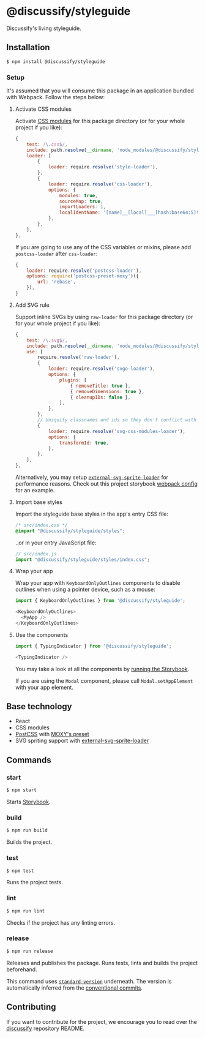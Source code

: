# @discussify/styleguide

Discussify's living styleguide.


## Installation

```sh
$ npm install @discussify/styleguide
```

### Setup

It's assumed that you will consume this package in an application bundled with Webpack.
Follow the steps below:

1. Activate CSS modules

    Activate [CSS modules](https://github.com/webpack-contrib/css-loader#modules) for this package directory (or for your whole project if you like):

    ```js
    {
        test: /\.css$/,
        include: path.resolve(__dirname, 'node_modules/@discussify/styleguide'),
        loader: [
            {
                loader: require.resolve('style-loader'),
            },
            {
                loader: require.resolve('css-loader'),
                options: {
                    modules: true,
                    sourceMap: true,
                    importLoaders: 1,
                    localIdentName: '[name]__[local]___[hash:base64:5]!',
                },
            },
        ],
    },
    ```

    If you are going to use any of the CSS variables or mixins, please add `postcss-loader` after `css-loader`:

    ```js
    {
        loader: require.resolve('postcss-loader'),
        options: require('postcss-preset-moxy')({
            url: 'rebase',
        }),
    }
    ```

2. Add SVG rule

    Support inline SVGs by using `raw-loader` for this package directory (or for your whole project if you like):

    ```js
    {
        test: /\.svg$/,
        include: path.resolve(__dirname, 'node_modules/@discussify/styleguide'),
        use: [
            require.resolve('raw-loader'),
            {
                loader: require.resolve('svgo-loader'),
                options: {
                    plugins: [
                        { removeTitle: true },
                        { removeDimensions: true },
                        { cleanupIDs: false },
                    ],
                },
            },
            // Uniquify classnames and ids so they don't conflict with each other
            {
                loader: require.resolve('svg-css-modules-loader'),
                options: {
                    transformId: true,
                },
            },
        ],
    },
    ```

    Alternatively, you may setup [`external-svg-sprite-loader`](https://github.com/karify/external-svg-sprite-loader) for performance reasons. Check out this project storybook [webpack config](.storybook/webpack.config.js) for an example.

3. Import base styles

    Import the styleguide base styles in the app's entry CSS file:

    ```css
    /* src/index.css */
    @import "@discussify/styleguide/styles";
    ```

    ..or in your entry JavaScript file:

    ```js
    // src/index.js
    import "@discussify/styleguide/styles/index.css";
    ```

4. Wrap your app

   Wrap your app with `KeyboardOnlyOutlines` components to disable outlines when using a pointer device, such as a mouse:

   ```js
   import { KeyboardOnlyOutlines } from '@discussify/styleguide';

   <KeyboardOnlyOutlines>
     <MyApp />
   </KeyboardOnlyOutlines>
   ```

5. Use the components

    ```js
    import { TypingIndicator } from '@discussify/styleguide';

    <TypingIndicator />
    ```

    You may take a look at all the components by [running the Storybook](https://github.com/ipfs-shipyard/discussify-styleguide#start).

    If you are using the `Modal` component, please call `Modal.setAppElement` with your app element.


## Base technology

- React
- CSS modules
- [PostCSS](https://github.com/postcss/postcss) with [MOXY's preset](https://github.com/moxystudio/postcss-preset-moxy)
- SVG spriting support with [external-svg-sprite-loader](https://github.com/karify/external-svg-sprite-loader)


## Commands

### start

```sh
$ npm start
```

Starts [Storybook](https://storybook.js.org/).

### build

```sh
$ npm run build
```

Builds the project.

### test

```sh
$ npm test
```

Runs the project tests.

### lint

```sh
$ npm run lint
```

Checks if the project has any linting errors.

### release

```sh
$ npm run release
```

Releases and publishes the package. Runs tests, lints and builds the project beforehand.

This command uses [`standard-version`](https://github.com/conventional-changelog/standard-version) underneath. The version is automatically inferred from the [conventional commits](https://conventionalcommits.org/).


## Contributing

If you want to contribute for the project, we encourage you to read over the [discussify](https://github.com/ipfs-shipyard/discussify) repository README.
